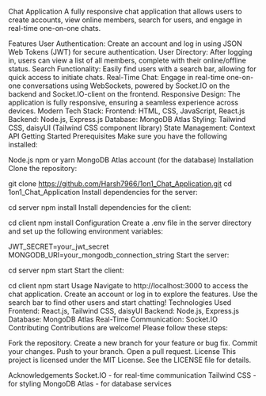 Chat Application
A fully responsive chat application that allows users to create accounts, view online members, search for users, and engage in real-time one-on-one chats.

Features
User Authentication: Create an account and log in using JSON Web Tokens (JWT) for secure authentication.
User Directory: After logging in, users can view a list of all members, complete with their online/offline status.
Search Functionality: Easily find users with a search bar, allowing for quick access to initiate chats.
Real-Time Chat: Engage in real-time one-on-one conversations using WebSockets, powered by Socket.IO on the backend and Socket.IO-client on the frontend.
Responsive Design: The application is fully responsive, ensuring a seamless experience across devices.
Modern Tech Stack:
Frontend: HTML, CSS, JavaScript, React.js
Backend: Node.js, Express.js
Database: MongoDB Atlas
Styling: Tailwind CSS, daisyUI (Tailwind CSS component library)
State Management: Context API
Getting Started
Prerequisites
Make sure you have the following installed:

Node.js
npm or yarn
MongoDB Atlas account (for the database)
Installation
Clone the repository:

git clone https://github.com/Harsh7966/1on1_Chat_Application.git
cd 1on1_Chat_Application
Install dependencies for the server:

cd server
npm install
Install dependencies for the client:

cd client
npm install
Configuration
Create a .env file in the server directory and set up the following environment variables:

JWT_SECRET=your_jwt_secret
MONGODB_URI=your_mongodb_connection_string
Start the server:

cd server
npm start
Start the client:

cd client
npm start
Usage
Navigate to http://localhost:3000 to access the chat application.
Create an account or log in to explore the features.
Use the search bar to find other users and start chatting!
Technologies Used
Frontend: React.js, Tailwind CSS, daisyUI
Backend: Node.js, Express.js
Database: MongoDB Atlas
Real-Time Communication: Socket.IO
Contributing
Contributions are welcome! Please follow these steps:

Fork the repository.
Create a new branch for your feature or bug fix.
Commit your changes.
Push to your branch.
Open a pull request.
License
This project is licensed under the MIT License. See the LICENSE file for details.

Acknowledgements
Socket.IO - for real-time communication
Tailwind CSS - for styling
MongoDB Atlas - for database services

